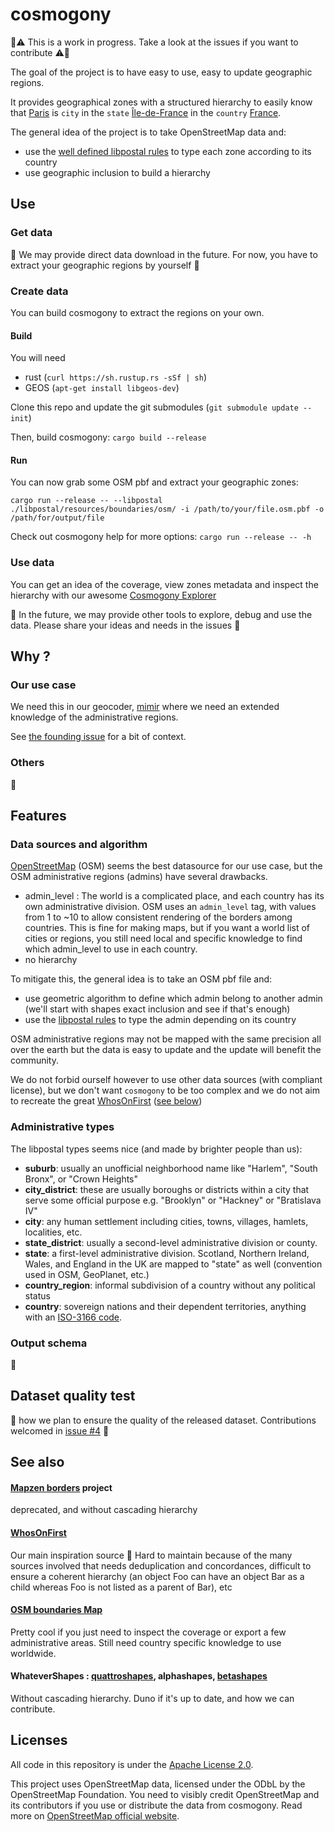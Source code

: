 # cosmogony

:construction::warning: This is a work in progress. Take a look at the issues if you want to contribute :warning::construction:

The goal of the project is to have easy to use, easy to update geographic regions.

It provides geographical zones with a structured hierarchy to easily know that [Paris](https://www.openstreetmap.org/relation/7444) is `city` in the `state` [Île-de-France](https://www.openstreetmap.org/relation/8649) in the `country` [France](https://www.openstreetmap.org/relation/2202162).

The general idea of the project is to take OpenStreetMap data and:
 * use the [well defined libpostal rules](https://github.com/openvenues/libpostal/tree/master/resources/boundaries/osm) to type each zone according to its country
 * use geographic inclusion to build a hierarchy

## Use

### Get data
:construction: We may provide direct data download in the future. For now, you have to extract your geographic regions by yourself :construction:

### Create data
You can build cosmogony to extract the regions on your own.
#### Build
You will need
* rust (`curl https://sh.rustup.rs -sSf | sh`)
* GEOS (`apt-get install libgeos-dev`)

Clone this repo and update the git submodules (`git submodule update --init`)

Then, build cosmogony: `cargo build --release`

#### Run

You can now grab some OSM pbf and extract your geographic zones:

`cargo run --release -- --libpostal ./libpostal/resources/boundaries/osm/ -i /path/to/your/file.osm.pbf -o /path/for/output/file`

Check out cosmogony help for more options: `cargo run --release -- -h`

### Use data

You can get an idea of the coverage, view zones metadata and inspect the hierarchy with our awesome [Cosmogony Explorer]( https://github.com/osm-without-borders/cosmogony_explorer)

:construction: In the future, we may provide other tools to explore, debug and use the data. Please share your ideas and needs in the issues :construction:

## Why ?

### Our use case
We need this in our geocoder, [mimir](https://github.com/CanalTP/mimirsbrunn) where we need an extended knowledge of the administrative regions.

See [the founding issue](https://github.com/CanalTP/mimirsbrunn/issues/178) for a bit of context.

### Others
:construction:

## Features

### Data sources and algorithm

[OpenStreetMap](https://www.openstreetmap.org) (OSM) seems the best datasource for our use case, but the OSM administrative regions (admins) have several drawbacks.

 * admin_level : The world is a complicated place, and each country has its own administrative division. OSM uses an `admin_level` tag, with values from 1 to ~10 to allow consistent rendering of the borders among countries. This is fine for making maps, but if you want a world list of cities or regions, you still need local and specific knowledge to find which admin_level to use in each country.
 * no hierarchy


 To mitigate this, the general idea is to take an OSM pbf file and:
  * use geometric algorithm to define which admin belong to another admin (we'll start with shapes exact inclusion and see if that's enough)
  * use the [libpostal rules](https://github.com/openvenues/libpostal/tree/master/resources/boundaries/osm) to type the admin depending on its country


OSM administrative regions may not be mapped with the same precision all over the earth but the data is easy to update and the update will benefit the community.

We do not forbid ourself however to use other data sources (with compliant license), but we don't want `cosmogony` to be too complex and we do not aim to recreate the great [WhosOnFirst](https://www.whosonfirst.org/) ([see below](#See-also))

### Administrative types
The libpostal types seems nice (and made by brighter people than us):

- **suburb**: usually an unofficial neighborhood name like "Harlem", "South Bronx", or "Crown Heights"
- **city_district**: these are usually boroughs or districts within a city that serve some official purpose e.g. "Brooklyn" or "Hackney" or "Bratislava IV"
- **city**: any human settlement including cities, towns, villages, hamlets, localities, etc.
- **state_district**: usually a second-level administrative division or county.
- **state**: a first-level administrative division. Scotland, Northern Ireland, Wales, and England in the UK are mapped to "state" as well (convention used in OSM, GeoPlanet, etc.)
- **country_region**: informal subdivision of a country without any political status
- **country**: sovereign nations and their dependent territories, anything with an [ISO-3166 code](https://en.wikipedia.org/wiki/ISO_3166-1_alpha-2).

### Output schema
:construction:

## Dataset quality test
:construction: how we plan to ensure the quality of the released dataset. Contributions welcomed in [issue #4](https://github.com/osm-without-borders/cosmogony/issues/4) :construction:

## See also
#### [Mapzen borders](https://mapzen.com/data/borders/) project
deprecated, and without cascading hierarchy

#### [WhosOnFirst](https://www.whosonfirst.org/)
Our main inspiration source :sparkling_heart:
Hard to maintain because of the many sources involved that needs deduplication and concordances, difficult to ensure a coherent hierarchy (an object Foo can have an object Bar as a child whereas Foo is not listed as a parent of Bar), etc

#### [OSM boundaries Map](https://wambachers-osm.website/boundaries/)
Pretty cool if you just need to inspect the coverage or export a few administrative areas. Still need country specific knowledge to use worldwide.

#### WhateverShapes : [quattroshapes](https://github.com/foursquare/quattroshapes), alphashapes, [betashapes](https://github.com/simplegeo/betashapes)
Without cascading hierarchy. Duno if it's up to date, and how we can contribute.




## Licenses
All code in this repository is under the [Apache License 2.0](./LICENSE).

This project uses OpenStreetMap data, licensed under the ODbL by the OpenStreetMap Foundation. You need to visibly credit OpenStreetMap and its contributors if you use or distribute the data from cosmogony.
Read more on [OpenStreetMap official website](https://www.openstreetmap.org/copyright).
